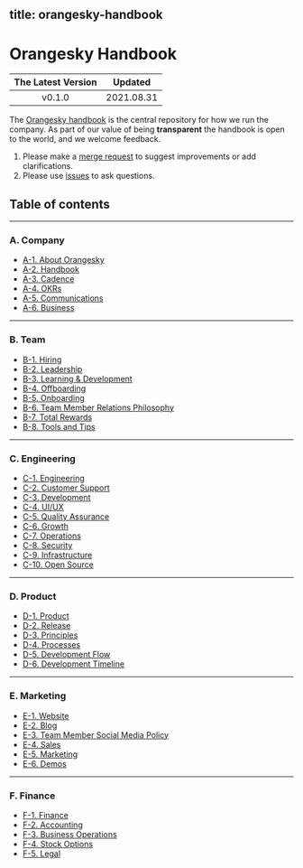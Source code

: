 title: orangesky-handbook
---

# Orangesky Handbook

  The Latest Version | Updated  
:-------------------:|:-----------:
  v0.1.0             | 2021.08.31 

The [Orangesky handbook](https://github.com/OrangeskyLab/Handbook) is the central repository for how we run the company.
As part of our value of being **transparent** the handbook is open to the world, and we welcome feedback.

1. Please make a [merge request](https://github.com/OrangeskyLab/Handbook/compare) to suggest improvements or add clarifications.
2. Please use [issues](https://github.com/OrangeskyLab/Handbook/issues/new) to ask questions.

## Table of contents

---

### A. Company

- [A-1. About Orangesky](/Handbook/company/about-us.html)
- [A-2. Handbook](/Handbook/company/handbook.html)
- [A-3. Cadence](/Handbook/company/cadence.html)
- [A-4. OKRs](/Handbook/company/OKRs.html)
- [A-5. Communications](/Handbook/company/communication.html)
- [A-6. Business](/Handbook/company/business.html)

---

### B. Team

- [B-1. Hiring](/Handbook/team/hiring.html)
- [B-2. Leadership](/Handbook/team/leadership.html)
- [B-3. Learning & Development](/Handbook/team/learning-and-development.html)
- [B-4. Offboarding](/Handbook/team/about-us.html)
- [B-5. Onboarding](/Handbook/team/about-us.html)
- [B-6. Team Member Relations Philosophy](/Handbook/team/team-member-relations-philosopy.html)
- [B-7. Total Rewards](/Handbook/team/total-rewards.html)
- [B-8. Tools and Tips](/Handbook/team/tools-and-tips.html)

---

### C. Engineering

- [C-1. Engineering](/Handbook/engineering/engineering.html)
- [C-2. Customer Support](/Handbook/engineering/customer-support.html)
- [C-3. Development](/Handbook/engineering/development.html)
- [C-4. UI/UX](/Handbook/engineering/ui-ux.html)
- [C-5. Quality Assurance](/Handbook/engineering/quality-assurance.html)
- [C-6. Growth](/Handbook/engineering/growth.html)
- [C-7. Operations](/Handbook/engineering/operations.html)
- [C-8. Security](/Handbook/engineering/security.html)
- [C-9. Infrastructure](/Handbook/engineering/infrastructure.html)
- [C-10. Open Source](/Handbook/engineering/open-source.html)

---

### D. Product

- [D-1. Product](/Handbook/product/product.html)
- [D-2. Release](/Handbook/product/release.html)
- [D-3. Principles](/Handbook/product/principles.html)
- [D-4. Processes](/Handbook/product/processes.html)
- [D-5. Development Flow](/Handbook/product/development-flow.html)
- [D-6. Development Timeline](/Handbook/product/development-timeline.html)

---

### E. Marketing

- [E-1. Website](/Handbook/marketing/website.html)
- [E-2. Blog](/Handbook/marketing/blog.html)
- [E-3. Team Member Social Media Policy](/Handbook/marketing/team-member-social-media-policy.html)
- [E-4. Sales](/Handbook/marketing/sales.html)
- [E-5. Marketing](/Handbook/marketing/marketing.html)
- [E-6. Demos](/Handbook/marketing/demos.html)

---

### F. Finance

- [F-1. Finance](/Handbook/finance/finance.html)
- [F-2. Accounting](/Handbook/finance/accounting.html)
- [F-3. Business Operations](/Handbook/finance/business-operations.html)
- [F-4. Stock Options](/Handbook/finance/stock-options.html)
- [F-5. Legal](/Handbook/finance/legal.html)
